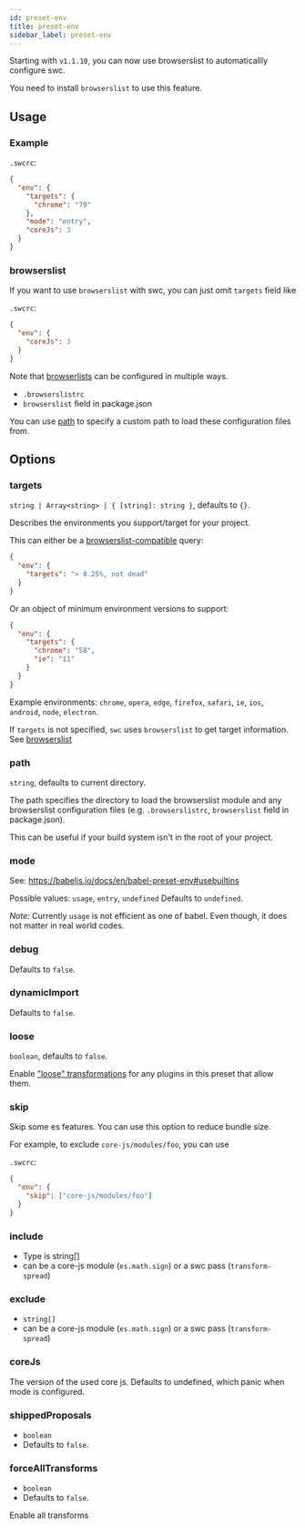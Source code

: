 ```yaml
---
id: preset-env
title: preset-env
sidebar_label: preset-env
---
```


Starting with `v1.1.10`, you can now use browserslist to automaticallly configure swc.

You need to install `browserslist` to use this feature.

## Usage

### Example

`.swcrc`:

```json
{
  "env": {
    "targets": {
      "chrome": "79"
    },
    "mode": "entry",
    "coreJs": 3
  }
}
```

### browserslist

If you want to use `browserslist` with swc, you can just omit `targets` field like

`.swcrc`:

```json
{
  "env": {
    "coreJs": 3
  }
}
```

Note that [browserlists](https://github.com/browserslist/browserslist) can be configured in multiple ways.

- `.browserslistrc`
- `browserslist` field in package.json

You can use [path](#path) to specify a custom path to load these configuration files from.

## Options

### targets

`string | Array<string> | { [string]: string }`, defaults to `{}`.

Describes the environments you support/target for your project.

This can either be a [browserslist-compatible](https://github.com/ai/browserslist) query:

```json
{
  "env": {
    "targets": "> 0.25%, not dead"
  }
}
```

Or an object of minimum environment versions to support:

```json
{
  "env": {
    "targets": {
      "chrome": "58",
      "ie": "11"
    }
  }
}
```

Example environments: `chrome`, `opera`, `edge`, `firefox`, `safari`, `ie`, `ios`, `android`, `node`, `electron`.

If `targets` is not specified, `swc` uses `browserslist` to get target information. See [browserslist](#browserslist)

### path

`string`, defaults to current directory.

The path specifies the directory to load the browserslist module and any browserslist configuration files
(e.g. `.browserslistrc`, `browserslist` field in package.json).

This can be useful if your build system isn't in the root of your project.

### mode

See: https://babeljs.io/docs/en/babel-preset-env#usebuiltins

Possible values: `usage`, `entry`, `undefined`
Defaults to `undefined`.

_Note:_ Currently `usage` is not efficient as one of babel. Even though, it does not matter in real world codes.

### debug

Defaults to `false`.

### dynamicImport

Defaults to `false`.

### loose

`boolean`, defaults to `false`.

Enable ["loose" transformations](http://2ality.com/2015/12/babel6-loose-mode.html) for any plugins in this preset that allow them.

### skip

Skip some es features. You can use this option to reduce bundle size.

For example, to exclude `core-js/modules/foo`, you can use

`.swcrc`:

```json
{
  "env": {
    "skip": ["core-js/modules/foo"]
  }
}
```

### include

- Type is string[]
- can be a core-js module (`es.math.sign`) or a swc pass (`transform-spread`)

### exclude

- `string[]`
- can be a core-js module (`es.math.sign`) or a swc pass (`transform-spread`)

### coreJs

The version of the used core js. Defaults to undefined, which panic when mode is configured.

### shippedProposals

- `boolean`
- Defaults to `false`.

### forceAllTransforms

- `boolean`
- Defaults to `false`.

Enable all transforms

